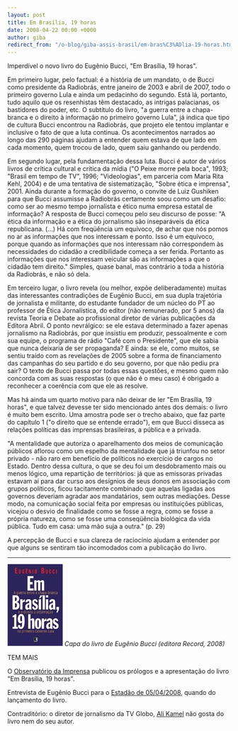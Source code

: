 ```yaml
---
layout: post
title: Em Brasília, 19 horas
date: 2008-04-22 00:00 +0000
author: giba
redirect_from: "/o-blog/giba-assis-brasil/em-bras%C3%ADlia-19-horas.html"
---
```


Imperdível o novo livro do Eugênio Bucci, "Em Brasília, 19 horas".

Em primeiro lugar, pelo factual: é a história de um mandato, o de Bucci como presidente da Radiobrás, entre janeiro de 2003 e abril de 2007, todo o primeiro governo Lula e ainda um pedacinho do segundo. Está lá, portanto, tudo aquilo que os resenhistas têm destacado, as intrigas palacianas, os bastidores do poder, etc. O subtítulo do livro, "a guerra entre a chapa-branca e o direito à informação no primeiro governo Lula", já indica que tipo de cultura Bucci encontrou na Radiobrás, que projeto ele tentou implantar e inclusive o fato de que a luta continua. Os acontecimentos narrados ao longo das 290 páginas ajudam a entender quem estava de que lado em cada momento, quem trocou de lado, quem saiu ganhando ou perdendo.

Em segundo lugar, pela fundamentação dessa luta. Bucci é autor de vários livros de crítica cultural e crítica da mídia ("O Peixe morre pela boca", 1993; "Brasil em tempo de TV", 1996; "Videologias", em parceria com Maria Rita Kehl, 2004) e de uma tentativa de sistematização, "Sobre ética e imprensa", 2001. Ainda durante a formação do governo, o convite de Luiz Gushiken para que Bucci assumisse a Radiobrás certamente soou como um desafio: como ser ao mesmo tempo jornalista e ético numa empresa estatal de informação? A resposta de Bucci começou pelo seu discurso de posse: "A ética da informação e a ética do jornalismo são inseparáveis da ética republicana. (...) Há com freqüência um equívoco, de achar que nós pomos no ar as informações que nos interessam e ponto. Isso é um equívoco, porque quando as informações que nos interessam não correspondem às necessidades do cidadão a credibilidade começa a ser ferida. Portanto as informações que nos interessam veicular são as informações a que o cidadão tem direito." Simples, quase banal, mas contrário a toda a história da Radiobrás, e não só dela.

Em terceiro lugar, o livro revela (ou melhor, expõe deliberadamente) muitas das interessantes contradições de Eugênio Bucci, em sua dupla trajetória de jornalista e militante, do estudante fundador de um núcleo do PT ao professor de Ética Jornalística, do editor (não remunerado, por 5 anos) da revista Teoria e Debate ao profissional diretor de várias publicações da Editora Abril. O ponto nevrálgico: se ele estava determinado a fazer apenas jornalismo na Radiobrás, por que insistiu em produzir, pessoalmente e com sua equipe, o programa de rádio "Café com o Presidente", que ele sabia que nunca deixaria de ser propaganda? E ainda: se ele, como muitos, se sentiu traído com as revelações de 2005 sobre a forma de financiamento das campanhas do seu partido e do seu governo, por que não pediu pra sair? O texto de Bucci passa por todas essas questões, e mesmo quem não concorda com as suas respostas (o que não é o meu caso) é obrigado a reconhecer a coerência com que ele as resolve.

Mas há ainda um quarto motivo para não deixar de ler "Em Brasília, 19 horas", e que talvez devesse ter sido mencionado antes dos demais: o livro é muito bem escrito. Uma amostra pode ser o trecho abaixo, que faz parte do capítulo 1 ("o direito que se entende errado"), em que Bucci disseca as relações políticas das imprensas brasileiras, a pública e a privada.

"A mentalidade que autoriza o aparelhamento dos meios de comunicação públicos aflorou como um espelho da mentalidade que já triunfou no setor privado - não raro em benefício de políticos no exercício de cargos no Estado. Dentro dessa cultura, o que se deu foi um desdobramento mais ou menos lógico, uma repartição de territórios: já que as emissoras privadas estavam aí para dar curso aos desígnios de seus donos em associação com grupos políticos, ficou tacitamente combinado que aquelas ligadas aos governos deveriam agradar aos mandatários, sem outras mediações. Desse modo, na comunicação social feita por empresas ou instituições públicas, vicejou o desvio de finalidade como se fosse a regra, como se fosse a própria natureza, como se fosse uma conseqüência biológica da vida pública. Tudo em casa: uma mão suja a outra." (p. 29)

A percepção de Bucci e sua clareza de raciocínio ajudam a entender por que alguns se sentiram tão incomodados com a publicação do livro.

********** 

![](/uploads/brasilia19.jpg)
_Capa do livro de Eugênio Bucci (editora Record, 2008)_

TEM MAIS

O [Observatório da Imprensa](http://observatorio.ultimosegundo.ig.com.br/artigos.asp?cod=480AZL001) publicou os prólogos e a apresentação do livro "Em Brasília, 19 horas".

Entrevista de Eugênio Bucci para o [Estadão de 05/04/2008](http://www.estadao.com.br/nacional/not_nac151454,0.htm), quando do lançamento do livro.

Contraditório: o diretor de jornalismo da TV Globo, [Ali Kamel](http://oglobo.globo.com/opiniao/mat/2008/04/21/chapa-branca-426990855.asp) não gosta do livro nem do seu autor.
